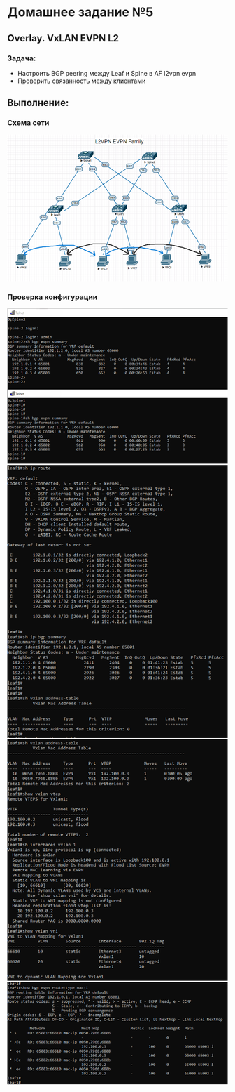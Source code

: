 # Домашнее задание №5

## Overlay. VxLAN EVPN L2

### Задача:

- Настроить BGP peering между Leaf и Spine в AF l2vpn evpn
- Проверить связанность между клиентами

## Выполнение:


### Схема сети
![image_CLOS_bgp](https://github.com/maximchekalov/otuslabs/blob/main/LABA5/BGPEVPN.PNG)

### Проверка конфигурации
![image_CLOS](https://github.com/maximchekalov/otuslabs/blob/main/LABA5/spinebgpsum.PNG)
![image_CLOS_](https://github.com/maximchekalov/otuslabs/blob/main/LABA5/leaf1%20-1.PNG)
![image_CLOS_](https://github.com/maximchekalov/otuslabs/blob/main/LABA5/leaf1-2.PNG)
![image_CLOS_](https://github.com/maximchekalov/otuslabs/blob/main/LABA5/leaf1-3.PNG)
